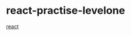 # react-practise-levelone

[react]('https://codesandbox.io/s/levelone-exercises-84grl?file=/src/App.js')
